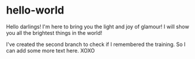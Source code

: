 # hello-world

Hello darlings!
I'm here to bring you the light and joy of glamour!
I will show you all the brightest things in the world!

I've created the second branch to check if I remembered the training.
So I can add some more text here. XOXO
